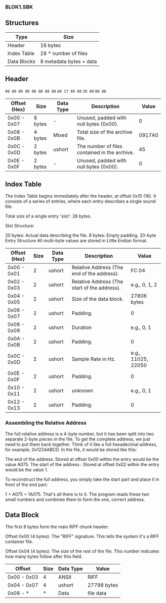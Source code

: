 ### BLOK1.SBK

## Structures

| Type | Size |
| ---- | ---- |
| Header | 16 bytes |
| Index Table | 28 * number of files |
| Data Blocks | 8 metadata bytes + data |


## Header

`00 00 00 00 00 00 00 00` `A0 17 09 00` `2D 00` `00 00`

| Offset (Hex) | Size | Data Type | Description | Value |
| ------------ | ---- | --------- | ----------- | ----- |
| 0x00 - 0x07 | 8 bytes | - | Unused, padded with null bytes (0x00). | 0 |
| 0x08 - 0x0B | 4 bytes | Mixed | Total size of the archive file. | 0917A0 |
| 0x0C - 0x0D | 2 bytes | ushort | The number of files contained in the archive. | 45 |
| 0x0E - 0x0F | 2 bytes | - | 	Unused, padded with null bytes (0x00). | 0 |

## Index Table

The Index Table begins immediately after the header, at offset 0x10 (16). It consists of a series of entries, where each entry describes a single sound file.

Total size of a single entry 'slot': 28 bytes.

Slot Structure:

20 bytes: Actual data describing the file.
8 bytes: Empty padding.
20-byte Entry Structure
All multi-byte values are stored in Little Endian format.

| Offset (Hex) | Size | Data Type | Description | Value |
| ------------ | ---- | --------- | ----------- | ----- |
| 0x00 - 0x01 | 2 | ushort | Relative Address (The end of the address). | FC 04 |
| 0x02 - 0x03 | 2 | ushort | Relative Address (The start of the address). | e.g., 0, 1, 2 |
| 0x04 - 0x05 | 2 | ushort | Size of the data block. | 27806 bytes| 
| 0x06 - 0x07 | 2 | ushort | Padding. | 0 |
| 0x08 - 0x09	| 2 | ushort | Duration | e.g., 0, 1 |
| 0x0A - 0x0B | 2 | ushort | Padding. | 0 |
| 0x0C - 0x0D | 2 | ushort | Sample Rate in Hz. | e.g., 11025, 22050 |
| 0x0E - 0x0F | 2 | ushort | Padding. | 0 |
| 0x10 - 0x11 | 2 | ushort | unknown |  e.g., 0, 1 |
| 0x12 - 0x13 | 2 | ushort | Padding. | 0 |

### Assembling the Relative Address
The full relative address is a 4-byte number, but it has been split into two separate 2-byte pieces in the file. To get the complete address, we just need to put them back together.
Think of it like a full hexadecimal address, for example, 0x1234ABCD. In the file, it would be stored like this:

The end of the address: Stored at offset 0x00 within the entry would be the value A075.
The start of the address : Stored at offset 0x02 within the entry would be the value 1.

To reconstruct the full address, you simply take the start part and place it in front of the end part:

1 + A075 = 1A075.
That's all there is to it. The program reads these two small numbers and combines them to form the one, correct address.

## Data Block

The first 8 bytes form the main RIFF chunk header:

Offset 0x00 (4 bytes): The "RIFF" signature. This tells the system it's a RIFF container file.

Offset 0x04 (4 bytes): The size of the rest of the file. This number indicates how many bytes follow after this field.

| Offset | Size | Data Type | Value |
| ------ | ---- | --------- | ----- |
| 0x00 - 0x03 | 4 | ANSII | RIFF |
| 0x04 - 0x07 | 4 | ushort | 27798 bytes |
| 0x08 - * | * | Data | file data |



